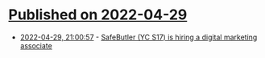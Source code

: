 # [Published on 2022-04-29](index.md)

* [2022-04-29, 21:00:57](https://news.ycombinator.com/item?id=31210544) - [SafeButler (YC S17) is hiring a digital marketing associate](https://www.safebutler.com/careers)
